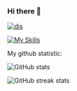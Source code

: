 ### Hi there 👋

[![dis](https://discord.c99.nl/widget/theme-1/945328970981842975.png)](https://discord.com/users/858251304560623626/)

[![My Skills](https://skillicons.dev/icons?i=py,c,cpp,discord)]([https://artembay.tk](https://discord.com/users/858251304560623626/))

My github statistic:

![GitHub stats](https://github-readme-stats.vercel.app/api?username=Sladk1y&theme=tokyonight&show_icons=true)  

![GitHub streak stats](https://github-readme-streak-stats.herokuapp.com/?user=Sladk1y&theme=tokyonight&show_icons=true)  
